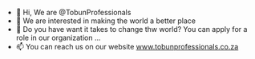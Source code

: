 - 👋 Hi, We are @TobunProfessionals
- 👀 We are interested in making the world a better place 
- 💞️ Do you have want it takes to change thw world? You can apply for a role in our organization ...
- 📫 You can reach us on our website www.tobunprofessionals.co.za

<!---
TobunProfessionals/TobunProfessionals is a ✨ special ✨ repository because its `README.md` (this file) appears on your GitHub profile.
You can click the Preview link to take a look at your changes.
--->

